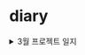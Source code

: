 # diary


<details>
<summary>3월 프로젝트 일지</summary>
<div markdown="1">

<details>
<summary>3월 3일 토이프로젝트 데일리 스크럼 </summary>
<div markdown="1">
오늘 할일   
  
박은지: 지금까지 작업한 파일 업로드   
김성훈: 페이지 로그인 기능 완성하기, ERD 설계 끝내기, 과목 CRUD 만들기     
  
오늘 한것:
  
박은지: header nav 레이아웃 업로드, 로그인/회원가입 기본폼 완성
김성훈: 페이지 로그인 기능 완성, ERD 초기설계 완료, 과목 CRUD 완료, MSA 아키텍쳐 구조 파악하기   
  
당일회고: 
 
박은지: 작성중인 파일들을 나눠 업로드해놓았는데 깃허브 이슈 사용법을 익힐 수 있었다. 로그인/회원가입 구현시 store에 토큰을 저장하는 법을 공부해야 할 것 같다.   
김성훈: 오늘 내가 목표한 계획을 완수할 수 있어서 좋았다, 그리고 MSA 아키텍쳐 구조에 대해 간단히 공부를 했는데 확실히 차근차근 이해하면서 진행해야 할 거 같다.
</div>
</details>
  <details>
<summary>3월 4일 토이프로젝트 데일리 스크럼 </summary>
<div markdown="1">
오늘 할일   
  
박은지: axios와 vuex로 토큰 저장해 로그인 기능 구현하기, 서브 페이지 컴포넌트 작성   
김성훈:     
  
오늘 한것:
  
박은지:   
김성훈:       
  
당일회고:
  
  
박은지:   
김성훈:     
</div>
</details>

</div>
</details>
